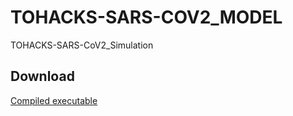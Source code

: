 # TOHACKS-SARS-COV2_MODEL
TOHACKS-SARS-CoV2_Simulation

## Download
[Compiled executable](https://github.com/Ti1mmy/TOHACKS-SARS-COV2_MODEL/releases)
